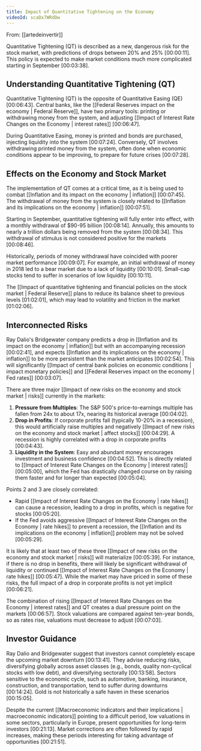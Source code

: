 ```yaml
---
title: Impact of Quantitative Tightening on the Economy
videoId: scaDx7WRdDw
---
```


From: [[artedeinvertir]] <br/> 

Quantitative Tightening (QT) is described as a new, dangerous risk for the stock market, with predictions of drops between 20% and 25% <a class="yt-timestamp" data-t="00:00:11">[00:00:11]</a>. This policy is expected to make market conditions much more complicated starting in September <a class="yt-timestamp" data-t="00:03:38">[00:03:38]</a>.

## Understanding Quantitative Tightening (QT)

Quantitative Tightening (QT) is the opposite of Quantitative Easing (QE) <a class="yt-timestamp" data-t="00:06:43">[00:06:43]</a>. Central banks, like the [[Federal Reserves impact on the economy | Federal Reserve]], have two primary tools: printing or withdrawing money from the system, and adjusting [[Impact of Interest Rate Changes on the Economy | interest rates]] <a class="yt-timestamp" data-t="00:06:47">[00:06:47]</a>.

During Quantitative Easing, money is printed and bonds are purchased, injecting liquidity into the system <a class="yt-timestamp" data-t="00:07:24">[00:07:24]</a>. Conversely, QT involves withdrawing printed money from the system, often done when economic conditions appear to be improving, to prepare for future crises <a class="yt-timestamp" data-t="00:07:28">[00:07:28]</a>.

## Effects on the Economy and Stock Market

The implementation of QT comes at a critical time, as it is being used to combat [[Inflation and its impact on the economy | inflation]] <a class="yt-timestamp" data-t="00:07:45">[00:07:45]</a>. The withdrawal of money from the system is closely related to [[Inflation and its implications on the economy | inflation]] <a class="yt-timestamp" data-t="00:07:51">[00:07:51]</a>.

Starting in September, quantitative tightening will fully enter into effect, with a monthly withdrawal of $90-95 billion <a class="yt-timestamp" data-t="00:08:14">[00:08:14]</a>. Annually, this amounts to nearly a trillion dollars being removed from the system <a class="yt-timestamp" data-t="00:08:34">[00:08:34]</a>. This withdrawal of stimulus is not considered positive for the markets <a class="yt-timestamp" data-t="00:08:46">[00:08:46]</a>.

Historically, periods of money withdrawal have coincided with poorer market performance <a class="yt-timestamp" data-t="00:09:07">[00:09:07]</a>. For example, an initial withdrawal of money in 2018 led to a bear market due to a lack of liquidity <a class="yt-timestamp" data-t="00:10:01">[00:10:01]</a>. Small-cap stocks tend to suffer in scenarios of low liquidity <a class="yt-timestamp" data-t="00:10:11">[00:10:11]</a>.

The [[Impact of quantitative tightening and financial policies on the stock market | Federal Reserve]] plans to reduce its balance sheet to previous levels <a class="yt-timestamp" data-t="01:02:01">[01:02:01]</a>, which may lead to volatility and friction in the market <a class="yt-timestamp" data-t="01:02:06">[01:02:06]</a>.

## Interconnected Risks

Ray Dalio's Bridgewater company predicts a drop in [[Inflation and its impact on the economy | inflation]] but with an accompanying recession <a class="yt-timestamp" data-t="00:02:41">[00:02:41]</a>, and expects [[Inflation and its implications on the economy | inflation]] to be more persistent than the market anticipates <a class="yt-timestamp" data-t="00:02:54">[00:02:54]</a>. This will significantly [[Impact of central bank policies on economic conditions | impact monetary policies]] and [[Federal Reserves impact on the economy | Fed rates]] <a class="yt-timestamp" data-t="00:03:07">[00:03:07]</a>.

There are three major [[Impact of new risks on the economy and stock market | risks]] currently in the markets:
1.  **Pressure from Multiples**: The S&P 500's price-to-earnings multiple has fallen from 24x to about 17x, nearing its historical average <a class="yt-timestamp" data-t="00:04:02">[00:04:02]</a>.
2.  **Drop in Profits**: If corporate profits fall (typically 10-20% in a recession), this would artificially raise multiples and negatively [[Impact of new risks on the economy and stock market | affect stocks]] <a class="yt-timestamp" data-t="00:04:29">[00:04:29]</a>. A recession is highly correlated with a drop in corporate profits <a class="yt-timestamp" data-t="00:04:43">[00:04:43]</a>.
3.  **Liquidity in the System**: Easy and abundant money encourages investment and business confidence <a class="yt-timestamp" data-t="00:04:52">[00:04:52]</a>. This is directly related to [[Impact of Interest Rate Changes on the Economy | interest rates]] <a class="yt-timestamp" data-t="00:05:00">[00:05:00]</a>, which the Fed has drastically changed course on by raising them faster and for longer than expected <a class="yt-timestamp" data-t="00:05:04">[00:05:04]</a>.

Points 2 and 3 are closely correlated:
*   Rapid [[Impact of Interest Rate Changes on the Economy | rate hikes]] can cause a recession, leading to a drop in profits, which is negative for stocks <a class="yt-timestamp" data-t="00:05:20">[00:05:20]</a>.
*   If the Fed avoids aggressive [[Impact of Interest Rate Changes on the Economy | rate hikes]] to prevent a recession, the [[Inflation and its implications on the economy | inflation]] problem may not be solved <a class="yt-timestamp" data-t="00:05:29">[00:05:29]</a>.

It is likely that at least two of these three [[Impact of new risks on the economy and stock market | risks]] will materialize <a class="yt-timestamp" data-t="00:05:39">[00:05:39]</a>. For instance, if there is no drop in benefits, there will likely be significant withdrawal of liquidity or continued [[Impact of Interest Rate Changes on the Economy | rate hikes]] <a class="yt-timestamp" data-t="00:05:47">[00:05:47]</a>. While the market may have priced in some of these risks, the full impact of a drop in corporate profits is not yet implicit <a class="yt-timestamp" data-t="00:06:21">[00:06:21]</a>.

The combination of rising [[Impact of Interest Rate Changes on the Economy | interest rates]] and QT creates a dual pressure point on the markets <a class="yt-timestamp" data-t="00:06:57">[00:06:57]</a>. Stock valuations are compared against ten-year bonds, so as rates rise, valuations must decrease to adjust <a class="yt-timestamp" data-t="00:07:03">[00:07:03]</a>.

## Investor Guidance

Ray Dalio and Bridgewater suggest that investors cannot completely escape the upcoming market downturn <a class="yt-timestamp" data-t="00:13:41">[00:13:41]</a>. They advise reducing risks, diversifying globally across asset classes (e.g., bonds, quality non-cyclical stocks with low debt), and diversifying sectorally <a class="yt-timestamp" data-t="00:13:58">[00:13:58]</a>. Sectors sensitive to the economic cycle, such as automotive, banking, insurance, construction, and transportation, tend to suffer during downturns <a class="yt-timestamp" data-t="00:14:24">[00:14:24]</a>. Gold is not historically a safe haven in these scenarios <a class="yt-timestamp" data-t="00:15:05">[00:15:05]</a>.

Despite the current [[Macroeconomic indicators and their implications | macroeconomic indicators]] pointing to a difficult period, low valuations in some sectors, particularly in Europe, present opportunities for long-term investors <a class="yt-timestamp" data-t="00:21:13">[00:21:13]</a>. Market corrections are often followed by rapid increases, making these periods interesting for taking advantage of opportunities <a class="yt-timestamp" data-t="00:21:51">[00:21:51]</a>.